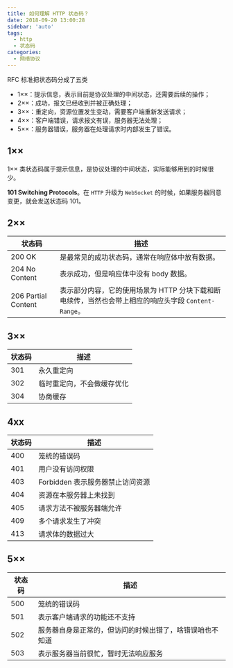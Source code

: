 ```yaml
---
title: 如何理解 HTTP 状态码？
date: 2018-09-20 13:00:28
sidebar: 'auto'
tags:
  - http
  - 状态码
categories:
  - 网络协议
---
```


RFC 标准把状态码分成了五类

- 1××：提示信息，表示目前是协议处理的中间状态，还需要后续的操作；
- 2××：成功，报文已经收到并被正确处理；
- 3××：重定向，资源位置发生变动，需要客户端重新发送请求；
- 4××：客户端错误，请求报文有误，服务器无法处理；
- 5××：服务器错误，服务器在处理请求时内部发生了错误。

## 1××

1×× 类状态码属于提示信息，是协议处理的中间状态，实际能够用到的时候很少。

**101 Switching Protocols**。在 `HTTP` 升级为 `WebSocket` 的时候，如果服务器同意变更，就会发送状态码 101。

## 2××

| 状态码              | 描述                                                                                                 |
| ------------------- | ---------------------------------------------------------------------------------------------------- |
| 200 OK              | 是最常见的成功状态码，通常在响应体中放有数据。                                                       |
| 204 No Content      | 表示成功，但是响应体中没有 body 数据。                                                               |
| 206 Partial Content | 表示部分内容，它的使用场景为 HTTP 分块下载和断电续传，当然也会带上相应的响应头字段 `Content-Range`。 |

## 3××

| 状态码 | 描述                       |
| ------ | -------------------------- |
| 301    | 永久重定向                 |
| 302    | 临时重定向，不会做缓存优化 |
| 304    | 协商缓存                   |

## 4xx

| 状态码 | 描述                             |
| ------ | -------------------------------- |
| 400    | 笼统的错误码                     |
| 401    | 用户没有访问权限                 |
| 403    | Forbidden 表示服务器禁止访问资源 |
| 404    | 资源在本服务器上未找到           |
| 405    | 请求方法不被服务器端允许         |
| 409    | 多个请求发生了冲突               |
| 413    | 请求体的数据过大                 |

## 5××

| 状态码 | 描述                                                     |
| ------ | -------------------------------------------------------- |
| 500    | 笼统的错误码                                             |
| 501    | 表示客户端请求的功能还不支持                             |
| 502    | 服务器自身是正常的，但访问的时候出错了，啥错误咱也不知道 |
| 503    | 表示服务器当前很忙，暂时无法响应服务                     |
